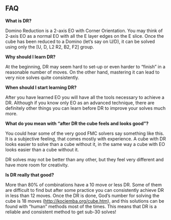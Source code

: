 ## FAQ

**What is DR?**

Domino Reduction is a 2-axis EO with Corner Orientation. You may think of 2-axis EO as a normal EO with all the E layer edges on the E slice. Once the cube has been reduced to a Domino (let’s say on U/D), it can be solved using only the [U, D, L2 R2, B2, F2] group.

**Why should I learn DR?**

At the beginning, DR may seem hard to set-up or even harder to “finish” in a reasonable number of moves. On the other hand, mastering it can lead to very nice solves quite consistently.

**When should I start learning DR?**

After you have learned EO you will have all the tools necessary to achieve a DR. Although if you know only EO as an advanced technique, there are definitely other things you can learn before DR to improve your solves much more.

**What do you mean with “after DR the cube feels and looks good”?**

You could hear some of the very good FMC solvers say something like this. It is a subjective feeling, that comes mostly with experience. A cube with DR looks easier to solve than a cube without it, in the same way a cube with EO looks easier than a cube without it.

DR solves may not be better than any other, but they feel very different and have more room for creativity.

**Is DR really that good?**

More than 80% of combinations have a 10 move or less DR. Some of them are difficult to find but after some practice you can consistently achieve DR in less than 12 moves. Once the DR is done, God’s number for solving the cube is 18 moves (http://kociemba.org/cube.htm), and this solutions can be found with “human” methods most of the times. This means that DR is a reliable and consistent method to get sub-30 solves! 
